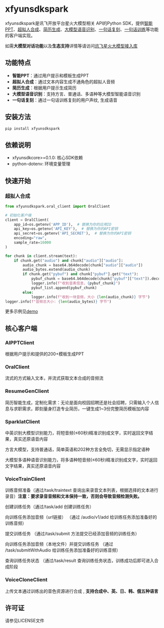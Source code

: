 # xfyunsdkspark

xfyunsdkspark是讯飞开放平台星火大模型相关 API的Python SDK，提供[智能PPT](https://www.xfyun.cn/doc/spark/PPTv2.html)、[超拟人合成](https://www.xfyun.cn/doc/spark/super%20smart-tts.html)、[简历生成](https://www.xfyun.cn/doc/spark/resume.html)、[大模型语音识别](https://www.xfyun.cn/doc/spark/spark_zh_iat.html)、[一句话复刻](https://www.xfyun.cn/doc/spark/reproduction.html#%E9%9F%B3%E9%A2%91%E5%90%88%E6%88%90%E6%8E%A5%E5%8F%A3)、[一句话训练](https://www.xfyun.cn/doc/spark/reproduction.html#%E9%9F%B3%E8%89%B2%E8%AE%AD%E7%BB%83%E6%8E%A5%E5%8F%A3)等功能的客户端实现。

 如需**大模型对话功能**以及**生态支持**详情等请访问[讯飞星火大模型接入库](https://github.com/iflytek/spark-ai-python)

## 功能特点

- **智能PPT**：通过用户提示和模板生成PPT
- **超拟人合成**：通过文本内容生成不通角色的超拟人音频
- **简历生成**：根据用户提示生成简历
- **大模型语音识别**：支持方言、普通话、多语种等大模型智能语音识别
- **一句话复刻**：通过一句话训练复刻的用户声纹, 生成语音

## 安装方法

```bash
pip install xfyunsdkspark
```

## 依赖说明

- xfyunsdkcore>=0.1.0: 核心SDK依赖
- python-dotenv: 环境变量管理

## 快速开始

### 超拟人合成

```python
from xfyunsdkspark.oral_client import OralClient

# 初始化客户端
client = OralClient(
    app_id=os.getenv('APP_ID'),  # 替换为你的应用ID
    api_key=os.getenv('API_KEY'),  # 替换为你的API密钥
    api_secret=os.getenv('API_SECRET'),  # 替换为你的API密钥
    encoding="raw",
    sample_rate=16000
)

for chunk in client.stream(text):
    if chunk.get("audio") and chunk["audio"]["audio"]:
        audio_chunk = base64.b64decode(chunk["audio"]["audio"])
        audio_bytes.extend(audio_chunk)
        if chunk.get("pybuf") and chunk["pybuf"].get("text"):
            pybuf_chunk = base64.b64decode(chunk["pybuf"]["text"]).decode("utf-8")
            logger.info(f"收到音素信息，{pybuf_chunk}")
            pybuf_list.append(pybuf_chunk)
        else:
            logger.info(f"收到一块音频，大小 {len(audio_chunk)} 字节")
logger.info(f"音频总大小: {len(audio_bytes)} 字节")
```

更多示例见[demo](https://github.com/iFLYTEK-OP/websdk-python-demo)

## 核心客户端

### AIPPTClient

根据用户提示和提供的200+模板生成PPT

### OralClient

流式的方式输入文本，并流式获取文本合成的音频流

### ResumeGenClient

简历智能生成，定制化需求：无论是面向校园招聘还是社会招聘，只需输入个人信息与求职需求，即刻量身打造专业简历，一键生成1~3份完整简历模板加内容

### SparkIatClient

中英识别大模型识别能力，将短音频(≤60秒)精准识别成文字，实时返回文字结果，真实还原语音内容

方言大模型，支持普通话，简单英语和202种方言全免切，无需显示指定语种

大模型多语种语音识别能力，将多语种短音频(≤60秒)精准识别成文字，实时返回文字结果，真实还原语音内容

### VoiceTrainClient

训练音频准备（通过/task/traintext 查询出来录音文本列表，根据选择的文本进行录音）**注意：要求录音音频和文本保持一致，否则会导致音频检测失败。**

创建训练任务（通过/task/add 创建训练任务）

向训练任务添加音频（url链接） （通过 /audio/v1/add 给训练任务添加准备好的训练音频）

提交训练任务 （通过/task/submit 方法提交已经添加音频的训练任务）

向训练任务添加音频（本地文件）并提交训练任务 （通过 /task/submitWithAudio 给训练任务添加准备好的训练音频）

查询训练任务状态 （通过/task/result 查询训练任务状态，训练成功后即可进入合成阶段 

### VoiceCloneClient

上传文本通过训练出的音色资源进行合成 , **支持合成中、英、日、韩、俄五种语言**


## 许可证

请参见LICENSE文件